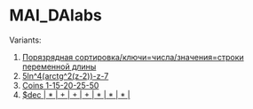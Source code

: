 # MAI_DAlabs

Variants:
1. [Порязрядная сортировка/ключи=числа/значения=строки переменной длины](/tasks/task_01/Lab01.pdf)
2. [5ln^4(arctg^2(z-2))-z-7](/tasks/task_02/!Lab02.pdf)
3. [Coins 1-15-20-25-50](/tasks/task_03/!Lab03.pdf)
4. [$dec | * | + | + | + | * | * | * |](/tasks/task_04/!Lab04.pdf)
